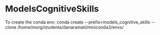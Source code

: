 # ModelsCognitiveSkills
To create the conda env:
conda create --prefix=models_cognitive_skills --clone /home/morg/students/danaramati/miniconda3/envs/
